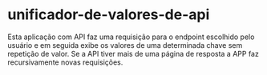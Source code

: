 # unificador-de-valores-de-api
Esta aplicação com API faz uma requisição para o endpoint escolhido pelo usuário e em seguida exibe os valores de uma determinada chave sem repetição de valor. Se a API tiver mais de uma página de resposta a APP faz recursivamente novas requisições.
